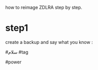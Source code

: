 how to reimage ZDLRA step by step. 


# step1
create a backup and say what you know : 

#سلام
#tag

#power

#